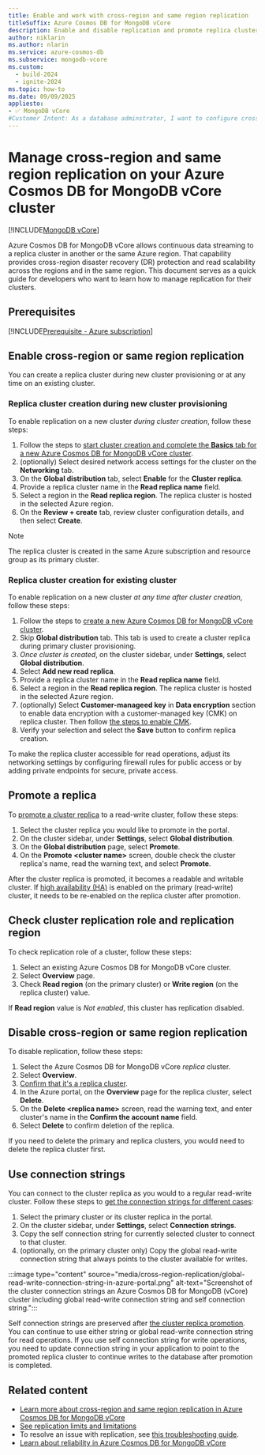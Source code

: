```yaml
---
title: Enable and work with cross-region and same region replication
titleSuffix: Azure Cosmos DB for MongoDB vCore
description: Enable and disable replication and promote replica cluster for disaster recovery (DR) in Azure Cosmos DB for MongoDB vCore.
author: niklarin
ms.author: nlarin
ms.service: azure-cosmos-db
ms.subservice: mongodb-vcore
ms.custom:
  - build-2024
  - ignite-2024
ms.topic: how-to
ms.date: 09/09/2025
appliesto:
- ✅ MongoDB vCore
#Customer Intent: As a database adminstrator, I want to configure cross-region replication, so that I can have disaster recovery plans in the event of a regional outage.
---
```


# Manage cross-region and same region replication on your Azure Cosmos DB for MongoDB vCore cluster

[!INCLUDE[MongoDB vCore](~/reusable-content/ce-skilling/azure/includes/cosmos-db/includes/appliesto-mongodb-vcore.md)]

Azure Cosmos DB for MongoDB vCore allows continuous data streaming to a replica cluster in another or the same Azure region. That capability provides cross-region disaster recovery (DR) protection and read scalability across the regions and in the same region. This document serves as a quick guide for developers who want to learn how to manage replication for their clusters.

## Prerequisites

[!INCLUDE[Prerequisite - Azure subscription](includes/prereq-azure-subscription.md)]

## Enable cross-region or same region replication

You can create a replica cluster during new cluster provisioning or at any time on an existing cluster.

### Replica cluster creation during new cluster provisioning

To enable replication on a new cluster *during cluster creation*, follow these steps:

1. Follow the steps to [start cluster creation and complete the **Basics** tab for a new Azure Cosmos DB for MongoDB vCore cluster](./quickstart-portal.md#create-a-cluster).
1. (optionally) Select desired network access settings for the cluster on the **Networking** tab.
1. On the **Global distribution** tab, select **Enable** for the **Cluster replica**.
1. Provide a replica cluster name in the **Read replica name** field. 
1. Select a region in the **Read replica region**. The replica cluster is hosted in the selected Azure region.
1. On the **Review + create** tab, review cluster configuration details, and then select **Create**. 

> [!NOTE]
> The replica cluster is created in the same Azure subscription and resource group as its primary cluster.

### Replica cluster creation for existing cluster

To enable replication on a new cluster *at any time after cluster creation*, follow these steps:

1. Follow the steps to [create a new Azure Cosmos DB for MongoDB vCore cluster](./quickstart-portal.md#create-a-cluster).
1. Skip **Global distribution** tab. This tab is used to create a cluster replica during primary cluster provisioning.
1. *Once cluster is created*, on the cluster sidebar, under **Settings**, select **Global distribution**.
1. Select **Add new read replica**.
1. Provide a replica cluster name in the **Read replica name** field. 
1. Select a region in the **Read replica region**. The replica cluster is hosted in the selected Azure region.
1. (optionally) Select **Customer-manageed key** in **Data encryption** section to enable data encryption with a customer-managed key (CMK) on replica cluster. Then follow [the steps to enable CMK](./how-to-data-encryption.md#change-data-encryption-mode-on-existing-clusters).
1. Verify your selection and select the **Save** button to confirm replica creation.

To make the replica cluster accessible for read operations, adjust its networking settings by configuring firewall rules for public access or by adding private endpoints for secure, private access.

## Promote a replica

To [promote a cluster replica](./cross-region-replication.md#replica-cluster-promotion) to a read-write cluster, follow these steps:

1. Select the cluster replica you would like to promote in the portal.
1. On the cluster sidebar, under **Settings**, select **Global distribution**.
1. On the **Global distribution** page, select **Promote**.
1. On the **Promote \<cluster name>** screen, double check the cluster replica's name, read the warning text, and select **Promote**.

After the cluster replica is promoted, it becomes a readable and writable cluster. If [high availability (HA)](./high-availability.md) is enabled on the primary (read-write) cluster, it needs to be re-enabled on the replica cluster after promotion.

## Check cluster replication role and replication region

To check replication role of a cluster, follow these steps:
1. Select an existing Azure Cosmos DB for MongoDB vCore cluster.
1. Select **Overview** page.
1. Check **Read region** (on the primary cluster) or **Write region** (on the replica cluster) value.

If **Read region** value is *Not enabled*, this cluster has replication disabled.

## Disable cross-region or same region replication

To disable replication, follow these steps:

1. Select the Azure Cosmos DB for MongoDB vCore *replica* cluster.
1. Select **Overview**.
1. [Confirm that it's a replica cluster](#check-cluster-replication-role-and-replication-region).
1. In the Azure portal, on the **Overview** page for the replica cluster, select **Delete**.
1. On the **Delete \<replica name>** screen, read the warning text, and enter cluster's name in the **Confirm the account name** field.
1. Select **Delete** to confirm deletion of the replica.

If you need to delete the primary and replica clusters, you would need to delete the replica cluster first.

## Use connection strings

You can connect to the cluster replica as you would to a regular read-write cluster. 
Follow these steps to [get the connection strings for different cases](./cross-region-replication.md#continuous-writes-read-operations-on-cluster-replicas-and-connection-strings):

1. Select the primary cluster or its cluster replica in the portal.
1. On the cluster sidebar, under **Settings**, select **Connection strings**.
1. Copy the self connection string for currently selected cluster to connect to that cluster.
1. (optionally, on the primary cluster only) Copy the global read-write connection string that always points to the cluster available for writes.

:::image type="content" source="media/cross-region-replication/global-read-write-connection-string-in-azure-portal.png" alt-text="Screenshot of the cluster connection strings an Azure Cosmos DB for MongoDB (vCore) cluster including global read-write connection string and self connection string.":::

Self connection strings are preserved after [the cluster replica promotion](./cross-region-replication.md#replica-cluster-promotion). You can continue to use either string or global read-write connection string for read operations. If you use self connection string for write operations, you need to update connection string in your application to point to the promoted replica cluster to continue writes to the database after promotion is completed.

## Related content

- [Learn more about cross-region and same region replication in Azure Cosmos DB for MongoDB vCore](./cross-region-replication.md)
- [See replication limits and limitations](./limits.md#cross-region-and-same-region-replication)
- To resolve an issue with replication, see [this troubleshooting guide](./troubleshoot-replication.md).
- [Learn about reliability in Azure Cosmos DB for MongoDB vCore](/azure/reliability/reliability-cosmos-mongodb)
